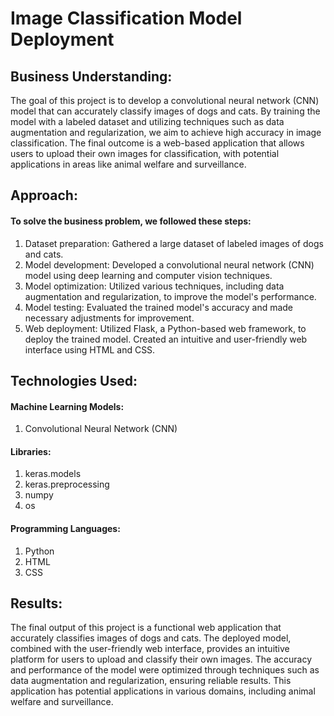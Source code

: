 # Image Classification Model Deployment


## Business Understanding:
The goal of this project is to develop a convolutional neural network (CNN) model that can accurately classify images of dogs and cats. By training the model with a labeled dataset and utilizing techniques such as data augmentation and regularization, we aim to achieve high accuracy in image classification. The final outcome is a web-based application that allows users to upload their own images for classification, with potential applications in areas like animal welfare and surveillance.

## Approach:
#### To solve the business problem, we followed these steps:

1. Dataset preparation: Gathered a large dataset of labeled images of dogs and cats.
2. Model development: Developed a convolutional neural network (CNN) model using deep learning and computer vision techniques.
3. Model optimization: Utilized various techniques, including data augmentation and regularization, to improve the model's performance.
4. Model testing: Evaluated the trained model's accuracy and made necessary adjustments for improvement.
5. Web deployment: Utilized Flask, a Python-based web framework, to deploy the trained model. Created an intuitive and user-friendly web interface using HTML and CSS.

## Technologies Used:

#### Machine Learning Models: 
1. Convolutional Neural Network (CNN)
   
#### Libraries: 
1. keras.models
2. keras.preprocessing
3. numpy
4. os
   
#### Programming Languages: 
1. Python
2. HTML
3. CSS

   
## Results:
The final output of this project is a functional web application that accurately classifies images of dogs and cats. The deployed model, combined with the user-friendly web interface, provides an intuitive platform for users to upload and classify their own images. The accuracy and performance of the model were optimized through techniques such as data augmentation and regularization, ensuring reliable results. This application has potential applications in various domains, including animal welfare and surveillance.
